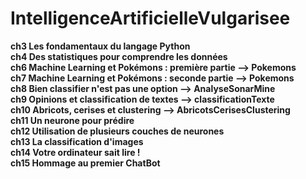 # IntelligenceArtificielleVulgarisee  

**ch3 Les fondamentaux du langage Python**  
**ch4 Des statistiques pour comprendre les données**  
**ch6 Machine Learning et Pokémons : première partie --> Pokemons**  
**ch7 Machine Learning et Pokémons : seconde partie --> Pokemons**  
**ch8 Bien classifier n'est pas une option --> AnalyseSonarMine**  
**ch9 Opinions et classification de textes --> classificationTexte**  
**ch10 Abricots, cerises et clustering --> AbricotsCerisesClustering**  
**ch11 Un neurone pour prédire**  
**ch12 Utilisation de plusieurs couches de neurones**  
**ch13 La classification d'images**  
**ch14 Votre ordinateur sait lire !**  
**ch15 Hommage au premier ChatBot**  

